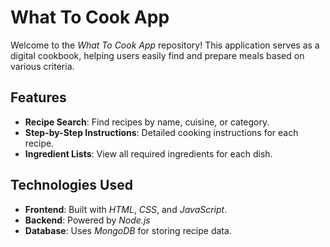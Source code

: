# What To Cook App

Welcome to the *What To Cook App* repository! This application serves as a digital cookbook, helping users easily find and prepare meals based on various criteria.

## Features

- **Recipe Search**: Find recipes by name, cuisine, or category.
- **Step-by-Step Instructions**: Detailed cooking instructions for each recipe.
- **Ingredient Lists**: View all required ingredients for each dish.

## Technologies Used

- **Frontend**: Built with *HTML*, *CSS*, and *JavaScript*.
- **Backend**: Powered by *Node.js* 
- **Database**: Uses *MongoDB* for storing recipe data.
